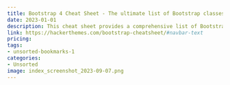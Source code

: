 ```yaml
---
title: Bootstrap 4 Cheat Sheet - The ultimate list of Bootstrap classes
date: 2023-01-01
description: This cheat sheet provides a comprehensive list of Bootstrap 4 classes, including those for the navbar text.
link: https://hackerthemes.com/bootstrap-cheatsheet/#navbar-text
pricing: 
tags: 
- unsorted-bookmarks-1 
categories: 
- Unsorted 
image: index_screenshot_2023-09-07.png
---
```


